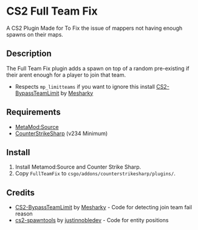 # CS2 Full Team Fix
A CS2 Plugin Made for To Fix the issue of mappers not having enough spawns on their maps.
## Description
The Full Team Fix plugin adds a spawn on top of a random pre-existing if their arent enough for a player to join that team.
- Respects `mp_limitteams` if you want to ignore this install [CS2-BypassTeamLimit](https://github.com/Mesharsky/CS2-BypassTeamLimit) by [Mesharky](https://github.com/Mesharsky)
## Requirements
- [MetaMod:Source](https://github.com/alliedmodders/metamod-source/)
- [CounterStrikeSharp](https://github.com/roflmuffin/CounterStrikeSharp) (v234 Minimum)
## Install
1. Install Metamod:Source and Counter Strike Sharp.
2. Copy `FullTeamFix` to `csgo/addons/counterstrikesharp/plugins/`.
## Credits
- [CS2-BypassTeamLimit](https://github.com/Mesharsky/CS2-BypassTeamLimit) by [Mesharky](https://github.com/Mesharsky) - Code for detecting join team fail reason
- [cs2-spawntools](https://github.com/justinnobledev/cs2-spawntools) by [justinnobledev](https://github.com/justinnobledev) - Code for entity positions
